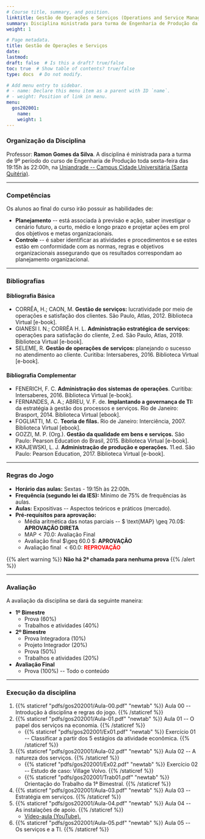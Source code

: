 ```yaml
---
# Course title, summary, and position.
linktitle: Gestão de Operações e Serviços (Operations and Service Management)
summary: Disciplina ministrada para turma de Engenharia de Produção da Uniandrade no 1º semestre de 2020.
weight: 1

# Page metadata.
title: Gestão de Operações e Serviços
date: 
lastmod: 
draft: false  # Is this a draft? true/false
toc: true  # Show table of contents? true/false
type: docs  # Do not modify.

# Add menu entry to sidebar.
# - name: Declare this menu item as a parent with ID `name`.
# - weight: Position of link in menu.
menu:
  gos202001:
    name: 
    weight: 1
---
```


### Organização da Disciplina

Professor: **Ramon Gomes da Silva**. A disciplina é ministrada para a turma de 9º período do curso de Engenharia de Produção toda sexta-feira das 19:15h às 22:00h, na [Uniandrade -- Campus Cidade Universitária (Santa Quitéria)](https://www.uniandrade.br/).

---

### Competências

Os alunos ao final do curso irão possuir as habilidades de:

* **Planejamento** -- está associada à previsão e ação, saber investigar o cenário futuro, a curto, médio e longo prazo e projetar ações em prol dos objetivos e metas organizacionais.
* **Controle** -- é saber identificar as atividades e procedimentos e se estes estão em conformidade com as normas, regras e objetivos organizacionais assegurando que os resultados correspondam ao planejamento organizacional.

---

### Bibliografias

#### Bibliografia Básica

* CORRÊA, H.; CAON, M. **Gestão de serviços:** lucratividade por meio de operações e satisfação dos clientes. São Paulo, Atlas, 2012. Biblioteca Virtual [e-book]. 
* GIANESI I. N.; CORRÊA H. L. **Administração estratégica de serviços:** operações para satisfação do cliente, 2.ed. São Paulo, Atlas, 2019. Biblioteca Virtual [e-book]. 
* SELEME, R. **Gestão de operações de serviços:** planejando o sucesso no atendimento ao cliente. Curitiba: Intersaberes, 2016. Biblioteca Virtual [e-book]. 

#### Bibliografia Complementar

* FENERICH, F. C. **Administração dos sistemas de operações**. Curitiba: Intersaberes, 2016. Biblioteca Virtual [e-book]. 
* FERNANDES, A. A.; ABREU, V. F. de. **Implantando a governança de TI:** da estratégia à gestão dos processos e serviços. Rio de Janeiro: Brasport, 2014. Biblioteca Virtual [ebook]. 
* FOGLIATTI, M. C. **Teoria de filas.** Rio de Janeiro: Interciência, 2007. Biblioteca Virtual [ebook]. 
* GOZZI, M. P. (Org.). **Gestão da qualidade em bens e serviços.** São Paulo: Pearson Education do Brasil, 2015. Biblioteca Virtual [e-book]. 
* KRAJEWSKI, L. J. **Administração de produção e operações.** 11.ed. São Paulo: Pearson Education, 2017. Biblioteca Virtual [e-book].

---

### Regras do Jogo

* **Horário das aulas:** Sextas - 19:15h às 22:00h.
* **Frequência (segundo lei da IES):** Mínimo de 75% de frequências às aulas.
* **Aulas:** Expositivas -- Aspectos teóricos e práticos (mercado).
* **Pré-requisitos para aprovação:**
	* Média aritmética das notas parciais -- $ \text{MAP} \geq 70.0$: **APROVAÇÃO DIRETA** 
	* $\text{MAP} < 70.0$: Avaliação Final
	* Avaliação final $\geq 60.0 $: **APROVAÇÃO**
	* Avaliação final $< 60.0$: <span style="color:red"> **REPROVAÇÃO** </span>

{{% alert warning %}}
**Não há 2ª chamada para nenhuma prova**
{{% /alert %}}

---

### Avaliação

A avaliação da disciplina se dará da seguinte maneira:

* **1º Bimestre**
	* Prova (60%)
	* Trabalhos e atividades (40%)
* **2º Bimestre**
	* Prova Integradora (10%)
	* Projeto Integrador (20%)
	* Prova (50%)
	* Trabalhos e atividades (20%)
* **Avaliação Final**
	* Prova (100%) -- Todo o conteúdo

---

### Execução da disciplina

1. {{% staticref "pdfs/gos202001/Aula-00.pdf" "newtab" %}} Aula 00 -- Introdução à disciplina e regras do jogo. {{% /staticref %}}
2. {{% staticref "pdfs/gos202001/Aula-01.pdf" "newtab" %}} Aula 01 -- O papel dos serviços na economia. {{% /staticref %}}
	- {{% staticref "pdfs/gos202001/Ex01.pdf" "newtab" %}} Exercício 01 -- Classificar a partir dos 5 estágios da atividade econômica. {{% /staticref %}}
3. {{% staticref "pdfs/gos202001/Aula-02.pdf" "newtab" %}} Aula 02 -- A natureza dos serviços. {{% /staticref %}}
	- {{% staticref "pdfs/gos202001/Ex02.pdf" "newtab" %}} Exercício 02 -- Estudo de caso: Village Volvo. {{% /staticref %}}
	- {{% staticref "pdfs/gos202001/Trab01.pdf" "newtab" %}} Orientação do Trabalho da 1ª Bimestral. {{% /staticref %}}
4. {{% staticref "pdfs/gos202001/Aula-03.pdf" "newtab" %}} Aula 03 -- Estratégia em serviços. {{% /staticref %}}
5. {{% staticref "pdfs/gos202001/Aula-04.pdf" "newtab" %}} Aula 04 -- As instalações de apoio. {{% /staticref %}}
	- [Vídeo-aula (YouTube).](https://youtu.be/lmVXiNNqItU)
6. {{% staticref "pdfs/gos202001/Aula-05.pdf" "newtab" %}} Aula 05 -- Os serviços e a TI. {{% /staticref %}}